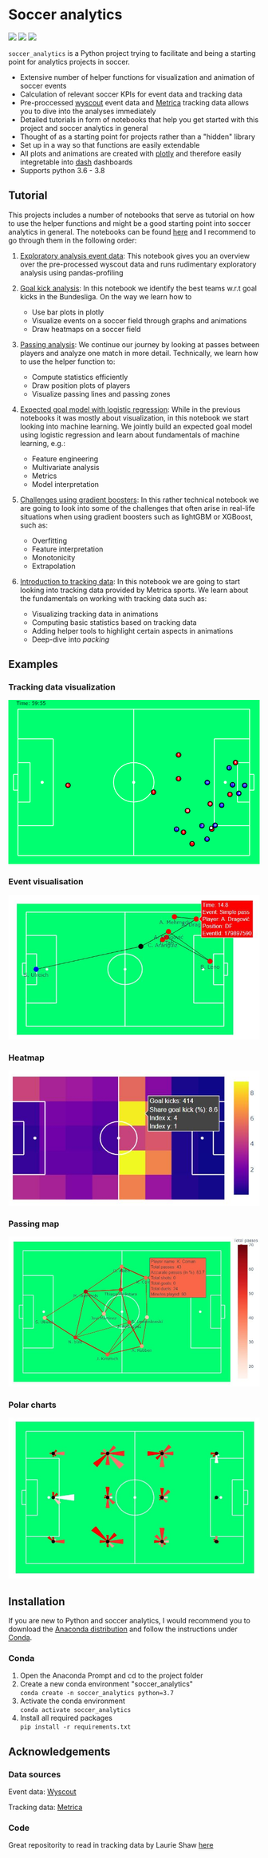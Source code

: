# Soccer analytics
![](https://github.com/CleKraus/soccer_analytics/workflows/Testing/badge.svg)
![](https://github.com/CleKraus/soccer_analytics/workflows/Platform%20check/badge.svg)
![](https://github.com/CleKraus/soccer_analytics/workflows/Coding%20standard/badge.svg)

`soccer_analytics` is a Python project trying to facilitate and being a starting point for analytics projects in soccer. 

* Extensive number of helper functions for visualization and animation of soccer events
* Calculation of relevant soccer KPIs for event data and tracking data
* Pre-proccessed [wyscout](https://figshare.com/collections/Soccer_match_event_dataset/4415000/2) event data and [Metrica](https://github.com/metrica-sports/sample-data) tracking data allows you to dive into the analyses immediately 
* Detailed tutorials in form of notebooks that help you get started with this project and soccer analytics in general
* Thought of as a starting point for projects rather than a "hidden" library
* Set up in a way so that functions are easily extendable
* All plots and animations are created with [plotly](https://plotly.com/python/) and therefore easily integretable into [dash](https://plotly.com/dash/) dashboards
* Supports python 3.6 - 3.8

## Tutorial
This projects includes a number of notebooks that serve as tutorial on how to use the helper functions and might be a good starting point into soccer analytics in general.
The notebooks can be found [here](notebooks) and I recommend to go through them in the following order:

1. [Exploratory analysis event data](notebooks/exploratory_analysis_event_data.ipynb): This notebook gives you an overview over the pre-processed wyscout data 
and runs rudimentary exploratory analysis using pandas-profiling

2. [Goal kick analysis](notebooks/goal_kick_analysis.ipynb): In this notebook we identify the best teams w.r.t goal kicks in the Bundesliga. On the way we learn how to
    - Use bar plots in plotly
    - Visualize events on a soccer field through graphs and animations
    - Draw heatmaps on a soccer field

3. [Passing analysis](notebooks/passing_analysis.ipynb): We continue our journey by looking at passes between players and analyze one match in more detail. Technically, we learn how to 
    use the helper function to:
    - Compute statistics efficiently
    - Draw position plots of players
    - Visualize passing lines and passing zones

4. [Expected goal model with logistic regression](notebooks/expected_goal_model_lr.ipynb): While in the previous notebooks it was mostly about visualization, in this notebook we start 
looking into machine learning. We jointly build an expected goal model using logistic regression and learn about fundamentals of machine learning, e.g.:
    - Feature engineering 
    - Multivariate analysis
    - Metrics
    - Model interpretation

5. [Challenges using gradient boosters](notebooks/challenges_with_gradient_boosters.ipynb): In this rather technical notebook we are going to look into some of the challenges that often 
arise in real-life situations when using gradient boosters such as lightGBM or XGBoost, such as:
    - Overfitting
    - Feature interpretation
    - Monotonicity
    - Extrapolation

6. [Introduction to tracking data](notebooks/introduction_to_tracking_data.ipynb): In this notebook we are going to start looking into tracking data provided by Metrica sports. We learn 
about the fundamentals on working with tracking data such as:
    - Visualizing tracking data in animations
    - Computing basic statistics based on tracking data
    - Adding helper tools to highlight certain aspects in animations
    - Deep-dive into *packing*


## Examples

### Tracking data visualization
![](docs/img/tracking_visualizer.gif)
### Event visualisation
![](docs/img/event_example_new.JPG)<!-- .element height="20%" width="20%" -->
### Heatmap
![](docs/img/heatmap_example.JPG)<!-- .element height="20%" width="20%" -->
### Passing map
![](docs/img/passing_plot.JPG)<!-- .element height="15%" width="15%" -->
### Polar charts   
![](docs/img/polar_charts.JPG)<!-- .element height="15%" width="15%" -->


## Installation
If you are new to Python and soccer analytics, I would recommend you to download the [Anaconda distribution](https://www.anaconda.com/distribution/#download-section) and follow 
the instructions under [Conda](#Conda).

### Conda
1. Open the Anaconda Prompt and cd to the project folder
2. Create a new conda environment "soccer_analytics"\
`conda create -n soccer_analytics python=3.7`
3. Activate the conda environment\
`conda activate soccer_analytics`
4. Install all required packages\
`pip install -r requirements.txt`

## Acknowledgements

### Data sources
Event data: [Wyscout](https://figshare.com/collections/Soccer_match_event_dataset/4415000/2)

Tracking data: [Metrica](https://github.com/metrica-sports/sample-data)

### Code
Great repositority to read in tracking data by Laurie Shaw [here](https://github.com/Friends-of-Tracking-Data-FoTD/LaurieOnTracking)
